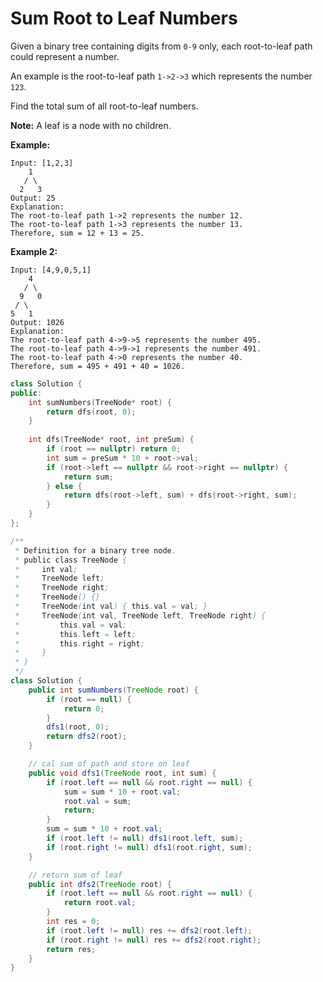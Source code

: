 # Sum Root to Leaf Numbers

Given a binary tree containing digits from `0-9` only, each root-to-leaf path could represent a number.

An example is the root-to-leaf path `1->2->3` which represents the number `123`.

Find the total sum of all root-to-leaf numbers.

**Note:** A leaf is a node with no children.

**Example:**

```
Input: [1,2,3]
    1
   / \
  2   3
Output: 25
Explanation:
The root-to-leaf path 1->2 represents the number 12.
The root-to-leaf path 1->3 represents the number 13.
Therefore, sum = 12 + 13 = 25.
```

**Example 2:**

```
Input: [4,9,0,5,1]
    4
   / \
  9   0
 / \
5   1
Output: 1026
Explanation:
The root-to-leaf path 4->9->5 represents the number 495.
The root-to-leaf path 4->9->1 represents the number 491.
The root-to-leaf path 4->0 represents the number 40.
Therefore, sum = 495 + 491 + 40 = 1026.
```

```c++
class Solution {
public:
    int sumNumbers(TreeNode* root) {
        return dfs(root, 0);
    }
    
    int dfs(TreeNode* root, int preSum) {
        if (root == nullptr) return 0;
        int sum = preSum * 10 + root->val;
        if (root->left == nullptr && root->right == nullptr) {
            return sum;
        } else {
            return dfs(root->left, sum) + dfs(root->right, sum);
        }
    }
};
```



```java
/**
 * Definition for a binary tree node.
 * public class TreeNode {
 *     int val;
 *     TreeNode left;
 *     TreeNode right;
 *     TreeNode() {}
 *     TreeNode(int val) { this.val = val; }
 *     TreeNode(int val, TreeNode left, TreeNode right) {
 *         this.val = val;
 *         this.left = left;
 *         this.right = right;
 *     }
 * }
 */
class Solution {
    public int sumNumbers(TreeNode root) {
        if (root == null) {
            return 0;
        }
        dfs1(root, 0);
        return dfs2(root);
    }

    // cal sum of path and store on leaf
    public void dfs1(TreeNode root, int sum) {
        if (root.left == null && root.right == null) {
            sum = sum * 10 + root.val;
            root.val = sum;
            return;
        }
        sum = sum * 10 + root.val;
        if (root.left != null) dfs1(root.left, sum);
        if (root.right != null) dfs1(root.right, sum);
    }

    // return sum of leaf
    public int dfs2(TreeNode root) {
        if (root.left == null && root.right == null) {
            return root.val;
        }
        int res = 0;
        if (root.left != null) res += dfs2(root.left);
        if (root.right != null) res += dfs2(root.right);
        return res;
    }
}
```


